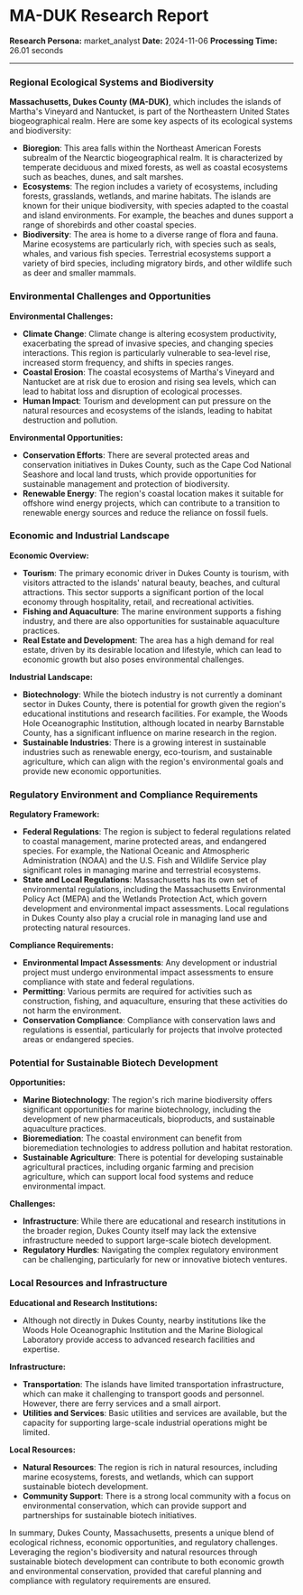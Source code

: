 # MA-DUK Research Report

**Research Persona:** market_analyst
**Date:** 2024-11-06
**Processing Time:** 26.01 seconds

---

### Regional Ecological Systems and Biodiversity

**Massachusetts, Dukes County (MA-DUK)**, which includes the islands of Martha's Vineyard and Nantucket, is part of the Northeastern United States biogeographical realm. Here are some key aspects of its ecological systems and biodiversity:

- **Bioregion**: This area falls within the Northeast American Forests subrealm of the Nearctic biogeographical realm. It is characterized by temperate deciduous and mixed forests, as well as coastal ecosystems such as beaches, dunes, and salt marshes.
- **Ecosystems**: The region includes a variety of ecosystems, including forests, grasslands, wetlands, and marine habitats. The islands are known for their unique biodiversity, with species adapted to the coastal and island environments. For example, the beaches and dunes support a range of shorebirds and other coastal species.
- **Biodiversity**: The area is home to a diverse range of flora and fauna. Marine ecosystems are particularly rich, with species such as seals, whales, and various fish species. Terrestrial ecosystems support a variety of bird species, including migratory birds, and other wildlife such as deer and smaller mammals.

### Environmental Challenges and Opportunities

**Environmental Challenges:**
- **Climate Change**: Climate change is altering ecosystem productivity, exacerbating the spread of invasive species, and changing species interactions. This region is particularly vulnerable to sea-level rise, increased storm frequency, and shifts in species ranges.
- **Coastal Erosion**: The coastal ecosystems of Martha's Vineyard and Nantucket are at risk due to erosion and rising sea levels, which can lead to habitat loss and disruption of ecological processes.
- **Human Impact**: Tourism and development can put pressure on the natural resources and ecosystems of the islands, leading to habitat destruction and pollution.

**Environmental Opportunities:**
- **Conservation Efforts**: There are several protected areas and conservation initiatives in Dukes County, such as the Cape Cod National Seashore and local land trusts, which provide opportunities for sustainable management and protection of biodiversity.
- **Renewable Energy**: The region's coastal location makes it suitable for offshore wind energy projects, which can contribute to a transition to renewable energy sources and reduce the reliance on fossil fuels.

### Economic and Industrial Landscape

**Economic Overview:**
- **Tourism**: The primary economic driver in Dukes County is tourism, with visitors attracted to the islands' natural beauty, beaches, and cultural attractions. This sector supports a significant portion of the local economy through hospitality, retail, and recreational activities.
- **Fishing and Aquaculture**: The marine environment supports a fishing industry, and there are also opportunities for sustainable aquaculture practices.
- **Real Estate and Development**: The area has a high demand for real estate, driven by its desirable location and lifestyle, which can lead to economic growth but also poses environmental challenges.

**Industrial Landscape:**
- **Biotechnology**: While the biotech industry is not currently a dominant sector in Dukes County, there is potential for growth given the region's educational institutions and research facilities. For example, the Woods Hole Oceanographic Institution, although located in nearby Barnstable County, has a significant influence on marine research in the region.
- **Sustainable Industries**: There is a growing interest in sustainable industries such as renewable energy, eco-tourism, and sustainable agriculture, which can align with the region's environmental goals and provide new economic opportunities.

### Regulatory Environment and Compliance Requirements

**Regulatory Framework:**
- **Federal Regulations**: The region is subject to federal regulations related to coastal management, marine protected areas, and endangered species. For example, the National Oceanic and Atmospheric Administration (NOAA) and the U.S. Fish and Wildlife Service play significant roles in managing marine and terrestrial ecosystems.
- **State and Local Regulations**: Massachusetts has its own set of environmental regulations, including the Massachusetts Environmental Policy Act (MEPA) and the Wetlands Protection Act, which govern development and environmental impact assessments. Local regulations in Dukes County also play a crucial role in managing land use and protecting natural resources.

**Compliance Requirements:**
- **Environmental Impact Assessments**: Any development or industrial project must undergo environmental impact assessments to ensure compliance with state and federal regulations.
- **Permitting**: Various permits are required for activities such as construction, fishing, and aquaculture, ensuring that these activities do not harm the environment.
- **Conservation Compliance**: Compliance with conservation laws and regulations is essential, particularly for projects that involve protected areas or endangered species.

### Potential for Sustainable Biotech Development

**Opportunities:**
- **Marine Biotechnology**: The region's rich marine biodiversity offers significant opportunities for marine biotechnology, including the development of new pharmaceuticals, bioproducts, and sustainable aquaculture practices.
- **Bioremediation**: The coastal environment can benefit from bioremediation technologies to address pollution and habitat restoration.
- **Sustainable Agriculture**: There is potential for developing sustainable agricultural practices, including organic farming and precision agriculture, which can support local food systems and reduce environmental impact.

**Challenges:**
- **Infrastructure**: While there are educational and research institutions in the broader region, Dukes County itself may lack the extensive infrastructure needed to support large-scale biotech development.
- **Regulatory Hurdles**: Navigating the complex regulatory environment can be challenging, particularly for new or innovative biotech ventures.

### Local Resources and Infrastructure

**Educational and Research Institutions:**
- Although not directly in Dukes County, nearby institutions like the Woods Hole Oceanographic Institution and the Marine Biological Laboratory provide access to advanced research facilities and expertise.

**Infrastructure:**
- **Transportation**: The islands have limited transportation infrastructure, which can make it challenging to transport goods and personnel. However, there are ferry services and a small airport.
- **Utilities and Services**: Basic utilities and services are available, but the capacity for supporting large-scale industrial operations might be limited.

**Local Resources:**
- **Natural Resources**: The region is rich in natural resources, including marine ecosystems, forests, and wetlands, which can support sustainable biotech development.
- **Community Support**: There is a strong local community with a focus on environmental conservation, which can provide support and partnerships for sustainable biotech initiatives.

In summary, Dukes County, Massachusetts, presents a unique blend of ecological richness, economic opportunities, and regulatory challenges. Leveraging the region's biodiversity and natural resources through sustainable biotech development can contribute to both economic growth and environmental conservation, provided that careful planning and compliance with regulatory requirements are ensured.